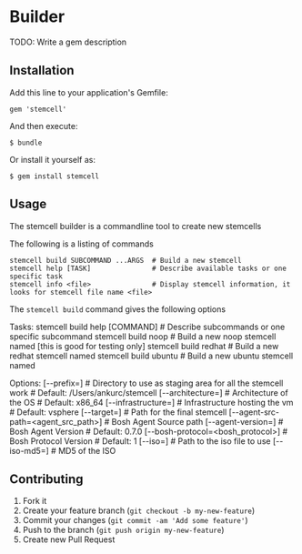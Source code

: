 # Builder

TODO: Write a gem description

## Installation

Add this line to your application's Gemfile:

    gem 'stemcell'

And then execute:

    $ bundle

Or install it yourself as:

    $ gem install stemcell

## Usage

The stemcell builder is a commandline tool to create new stemcells

The following is a listing of commands

    stemcell build SUBCOMMAND ...ARGS  # Build a new stemcell
    stemcell help [TASK]               # Describe available tasks or one specific task
    stemcell info <file>               # Display stemcell information, it looks for stemcell file name <file>

The `stemcell build` command gives the following options

Tasks:
   stemcell build help [COMMAND]  # Describe subcommands or one specific subcommand
   stemcell build noop <name>     # Build a new noop stemcell named <name> [this is good for testing only]
   stemcell build redhat <name>   # Build a new redhat stemcell named <name>
   stemcell build ubuntu <name>   # Build a new ubuntu stemcell named <name>

Options:
   [--prefix=<prefix>]                  # Directory to use as staging area for all the stemcell work
					# Default: /Users/ankurc/stemcell
   [--architecture=<architecture>]      # Architecture of the OS
					# Default: x86_64
   [--infrastructure=<infrastructure>]  # Infrastructure hosting the vm
					# Default: vsphere
   [--target=<target>]                  # Path for the final stemcell
   [--agent-src-path=<agent_src_path>]  # Bosh Agent Source path
   [--agent-version=<agent version>]    # Bosh Agent Version
					# Default: 0.7.0
   [--bosh-protocol=<bosh_protocol>]    # Bosh Protocol Version
					# Default: 1
   [--iso=<iso file path>]              # Path to the iso file to use
   [--iso-md5=<MD5 of iso file>]        # MD5 of the ISO


## Contributing

1. Fork it
2. Create your feature branch (`git checkout -b my-new-feature`)
3. Commit your changes (`git commit -am 'Add some feature'`)
4. Push to the branch (`git push origin my-new-feature`)
5. Create new Pull Request
